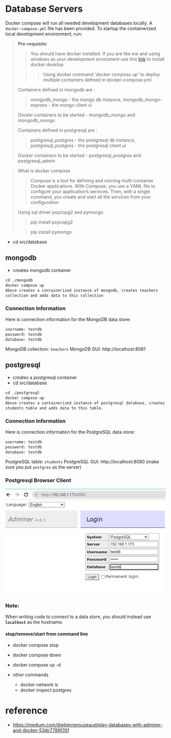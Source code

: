 # Database Servers

Docker compose will run all needed development databases locally. 
A `docker-compose.yml` file has been provided. To startup the containerized local development environment, run:

> **Pre-requisite**:
>> You should have docker installed. If you are like me and using windows as your development enviroment
>> use this [link](https://docs.docker.com/desktop/windows/install/) to install docker desktop
>>> Using docker command  *'docker compose up'* to deploy multiple containers defined in docker-compose.yml
> 
> Containers defined in mongodb are :
>> mongodb_mongo - the mongo db instance, mongodb_mongo-express - the mongo client ui  
> 
> Docker containers to be started - mongodb_mongo and mongodb_mongo
> 
> > 
> Containers defined in postgresql are :
>> postgresql_postgres - the postgresql db instance, postgresql_postgres - the postgresql client ui  
> 
> Docker containers to be started - postgresql_postgres and postgresql_admin


> What is docker compose
>> Compose is a tool for defining and running multi-container Docker applications. With Compose, you use a YAML file
> to configure your application’s services. Then, with a single command, you create and start all the services from your configuration 

> Using sql driver psycopg2 and pymongo
>> pip install psycopg2
> 
>>  pip install pymongo

- cd src/database

## mongodb
- creates mongodb container
```
cd ./mongodb
docker compose up
Above creates a containerized instance of mongodb, creates teachers collection and adds data to this collection
```

### Connection Information
Here is connection information for the MongoDB data store:

```
username: testdb    
password: testdb    
database: testdb 
``` 

MongoDB collection: `teachers`
MongoDB GUI: http://localhost:8081

## postgresql
- creates a postgresql container
- cd src/database
```
cd ./postgresql
docker compose up
Above creates a containerized instance of postgresql database, creates students table and adds data to this table.
```

### Connection Information
Here is connection information for the PostgreSQL data store:

```
username: testdb    
password: testdb    
database: testdb 
``` 
PostgreSQL table: `students`
PostgreSQL GUI: http://localhost:8080  (make sure you put `postgres` as the server)


### Postgresql Browser Client
![img_1.png](img_1.png)

### Note: 
When writing code to connect to a data store, you should instead use **`localhost`** as the hostname.


#### stop/remove/start from command line
- docker compose stop
- docker compose down
- docker compose up -d

- other commands
  - docker network ls  
  - docker inspect postgres


# reference
- https://medium.com/@etiennerouzeaud/play-databases-with-adminer-and-docker-53dc7789f35f